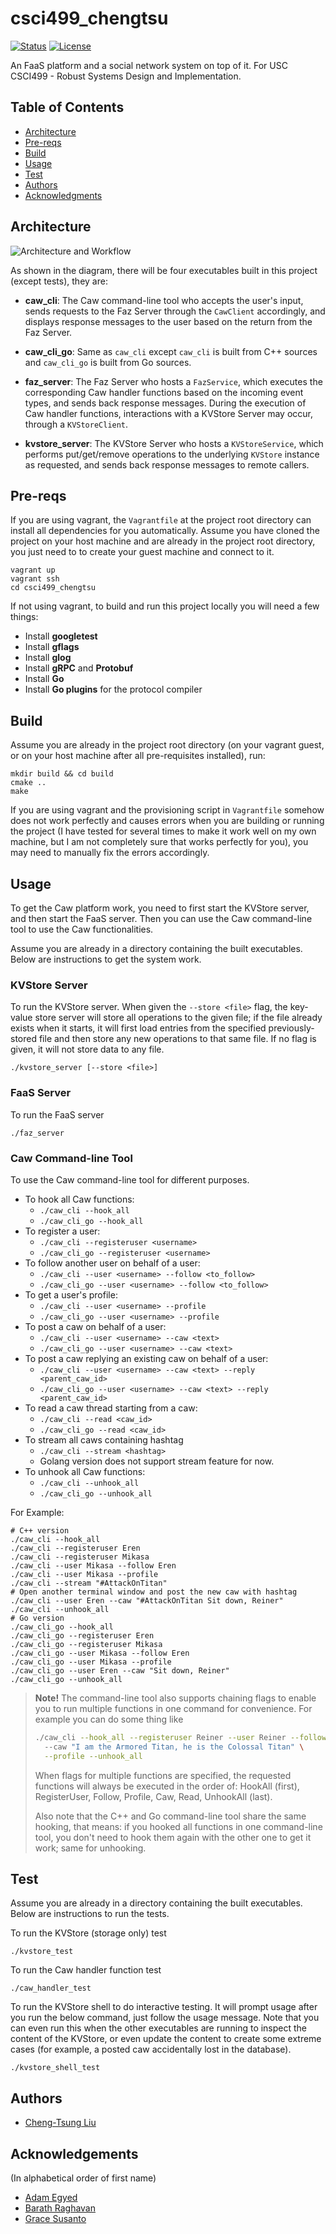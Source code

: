 # csci499_chengtsu

<div>

[![Status](https://img.shields.io/badge/status-active-success.svg)]()
[![License](https://img.shields.io/badge/license-MIT-blue.svg)](/LICENSE)

</div>

An FaaS platform and a social network system on top of it. For USC CSCI499 - Robust Systems Design and Implementation.

## Table of Contents

- [Architecture](#arch)
- [Pre-reqs](#pre-reqs)
- [Build](#build)
- [Usage](#usage)
- [Test](#test)
- [Authors](#authors)
- [Acknowledgments](#acks)

## Architecture <a name = "arch"></a>
![Architecture and Workflow](./images/arch_and_workflow.svg)

As shown in the diagram, there will be four executables built in this project (except tests), they are:

- **caw_cli**: The Caw command-line tool who accepts the user's input, sends requests to 
the Faz Server through the `CawClient` accordingly, and displays response messages to the 
user based on the return from the Faz Server.

- **caw_cli_go**: Same as `caw_cli` except `caw_cli` is built from C++ sources and `caw_cli_go`
is built from Go sources.

- **faz_server**: The Faz Server who hosts a `FazService`, which executes the corresponding
Caw handler functions based on the incoming event types, and sends back response messages. 
During the execution of Caw handler functions, interactions with a KVStore Server may occur,
through a `KVStoreClient`.

- **kvstore_server**: The KVStore Server who hosts a `KVStoreService`, which performs
put/get/remove operations to the underlying `KVStore` instance as requested, and sends back
response messages to remote callers.

## Pre-reqs <a name = "pre-reqs"></a>
If you are using vagrant, the `Vagrantfile` at the project root directory can install all 
dependencies for you automatically. Assume you have cloned the project on your host machine
and are already in the project root directory, you just need to to create your guest machine 
and connect to it.
```
vagrant up
vagrant ssh
cd csci499_chengtsu
```

If not using vagrant, to build and run this project locally you will need a few things:
- Install **googletest**
- Install **gflags**
- Install **glog**
- Install **gRPC** and **Protobuf**
- Install **Go**
- Install **Go plugins** for the protocol compiler

## Build <a name = "build"></a>
Assume you are already in the project root directory (on your vagrant guest, or on your
host machine after all pre-requisites installed), run:
```
mkdir build && cd build
cmake ..
make
```

If you are using vagrant and the provisioning script in `Vagrantfile` somehow does not work
perfectly and causes errors when you are building or running the project (I have tested for 
several times to make it work well on my own machine, but I am not completely sure that works 
perfectly for you), you may need to manually fix the errors accordingly.

## Usage <a name = "usage"></a>
To get the Caw platform work, you need to first start the KVStore server, 
and then start the FaaS server. Then you can use the Caw command-line tool
to use the Caw functionalities. 

Assume you are already in a directory containing the built executables.
Below are instructions to get the system work.

### KVStore Server
To run the KVStore server.
When given the `--store <file>` flag, the key-value store server will store all 
operations to the given file; if the file already exists when it starts, it will 
first load entries from the specified previously-stored file and then store any 
new operations to that same file. If no flag is given, it will not store data to any file. 
```
./kvstore_server [--store <file>]
```

### FaaS Server
To run the FaaS server
```
./faz_server
```

### Caw Command-line Tool
To use the Caw command-line tool for different purposes.

- To hook all Caw functions: 
    - `./caw_cli --hook_all`
    - `./caw_cli_go --hook_all`
- To register a user: 
    - `./caw_cli --registeruser <username>`
    - `./caw_cli_go --registeruser <username>`
- To follow another user on behalf of a user: 
    - `./caw_cli --user <username> --follow <to_follow>`
    - `./caw_cli_go --user <username> --follow <to_follow>`
- To get a user's profile: 
    - `./caw_cli --user <username> --profile`
    - `./caw_cli_go --user <username> --profile`
- To post a caw on behalf of a user: 
    - `./caw_cli --user <username> --caw <text>`
    - `./caw_cli_go --user <username> --caw <text>`
- To post a caw replying an existing caw on behalf of a user: 
    - `./caw_cli --user <username> --caw <text> --reply <parent_caw_id>`
    - `./caw_cli_go --user <username> --caw <text> --reply <parent_caw_id>`
- To read a caw thread starting from a caw: 
    - `./caw_cli --read <caw_id>`
    - `./caw_cli_go --read <caw_id>`
- To stream all caws containing hashtag
  - `./caw_cli --stream <hashtag>`
  - Golang version does not support stream feature for now.
- To unhook all Caw functions: 
    - `./caw_cli --unhook_all`
    - `./caw_cli_go --unhook_all`

For Example:
```
# C++ version
./caw_cli --hook_all
./caw_cli --registeruser Eren
./caw_cli --registeruser Mikasa
./caw_cli --user Mikasa --follow Eren
./caw_cli --user Mikasa --profile
./caw_cli --stream "#AttackOnTitan"
# Open another terminal window and post the new caw with hashtag
./caw_cli --user Eren --caw "#AttackOnTitan Sit down, Reiner"
./caw_cli --unhook_all
# Go version
./caw_cli_go --hook_all
./caw_cli_go --registeruser Eren
./caw_cli_go --registeruser Mikasa
./caw_cli_go --user Mikasa --follow Eren
./caw_cli_go --user Mikasa --profile
./caw_cli_go --user Eren --caw "Sit down, Reiner"
./caw_cli_go --unhook_all
```

> **Note!** The command-line tool also supports chaining flags to enable you 
> to run multiple functions in one command for convenience. For example you
> can do some thing like
> ```bash
> ./caw_cli --hook_all --registeruser Reiner --user Reiner --follow Zeke \ 
>   --caw "I am the Armored Titan, he is the Colossal Titan" \
>   --profile --unhook_all
>```
> When flags for multiple functions are specified, the requested functions will
> always be executed in the order of:
> HookAll (first), RegisterUser, Follow, Profile, Caw, Read, UnhookAll (last).
>
> Also note that the C++ and Go command-line tool share the same hooking, that
> means: if you hooked all functions in one command-line tool, you don't need
> to hook them again with the other one to get it work; same for unhooking.

## Test <a name = "test"></a>
Assume you are already in a directory containing the built executables.
Below are instructions to run the tests.

To run the KVStore (storage only) test
```
./kvstore_test
```

To run the Caw handler function test
```
./caw_handler_test
```

To run the KVStore shell to do interactive testing. It will prompt usage after
you run the below command, just follow the usage message.
Note that you can even run this when the other executables are running to 
inspect the content of the KVStore, or even update the content to create
some extreme cases (for example, a posted caw accidentally lost in the database).
```
./kvstore_shell_test
```

## Authors <a name = "authors"></a>
- [Cheng-Tsung Liu](https://github.com/JanzenLiu)

## Acknowledgements <a name = "acks"></a>
(In alphabetical order of first name)
- [Adam Egyed](https://github.com/adamegyed)
- [Barath Raghavan](https://raghavan.usc.edu/)
- [Grace Susanto](https://github.com/gsusanto)
